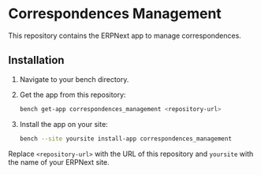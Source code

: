 # Correspondences Management

This repository contains the ERPNext app to manage correspondences.

## Installation

1. Navigate to your bench directory.
2. Get the app from this repository:

   ```bash
   bench get-app correspondences_management <repository-url>
   ```

3. Install the app on your site:

   ```bash
   bench --site yoursite install-app correspondences_management
   ```

Replace `<repository-url>` with the URL of this repository and `yoursite` with the name of your ERPNext site.
